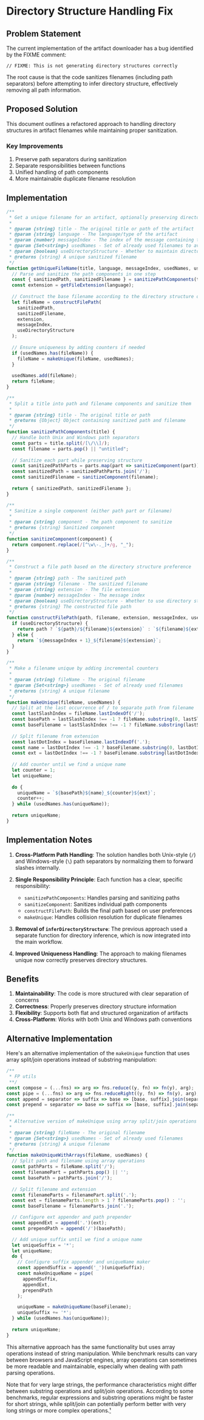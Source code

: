 # Directory Structure Handling Fix

## Problem Statement

The current implementation of the artifact downloader has a bug identified by the FIXME comment:
```
// FIXME: This is not generating directory structures correctly
```

The root cause is that the code sanitizes filenames (including path separators) before attempting to infer directory structure, effectively removing all path information.

## Proposed Solution

This document outlines a refactored approach to handling directory structures in artifact filenames while maintaining proper sanitization.

### Key Improvements

1. Preserve path separators during sanitization
2. Separate responsibilities between functions
3. Unified handling of path components
4. More maintainable duplicate filename resolution

## Implementation

```javascript
/**
 * Get a unique filename for an artifact, optionally preserving directory structure
 * 
 * @param {string} title - The original title or path of the artifact
 * @param {string} language - The language/type of the artifact
 * @param {number} messageIndex - The index of the message containing the artifact
 * @param {Set<string>} usedNames - Set of already used filenames to avoid duplicates
 * @param {boolean} useDirectoryStructure - Whether to maintain directory structure in the filename
 * @returns {string} A unique sanitized filename
 */
function getUniqueFileName(title, language, messageIndex, usedNames, useDirectoryStructure) {
  // Parse and sanitize the path components in one step
  const { sanitizedPath, sanitizedFilename } = sanitizePathComponents(title);
  const extension = getFileExtension(language);
  
  // Construct the base filename according to the directory structure option
  let fileName = constructFilePath(
    sanitizedPath,
    sanitizedFilename,
    extension,
    messageIndex,
    useDirectoryStructure
  );
  
  // Ensure uniqueness by adding counters if needed
  if (usedNames.has(fileName)) {
    fileName = makeUnique(fileName, usedNames);
  }
  
  usedNames.add(fileName);
  return fileName;
}

/**
 * Split a title into path and filename components and sanitize them
 * 
 * @param {string} title - The original title or path
 * @returns {Object} Object containing sanitized path and filename
 */
function sanitizePathComponents(title) {
  // Handle both Unix and Windows path separators
  const parts = title.split(/[\/\\]/);
  const filename = parts.pop() || "untitled";
  
  // Sanitize each part while preserving structure
  const sanitizedPathParts = parts.map(part => sanitizeComponent(part));
  const sanitizedPath = sanitizedPathParts.join('/');
  const sanitizedFilename = sanitizeComponent(filename);
  
  return { sanitizedPath, sanitizedFilename };
}

/**
 * Sanitize a single component (either path part or filename)
 * 
 * @param {string} component - The path component to sanitize
 * @returns {string} Sanitized component
 */
function sanitizeComponent(component) {
  return component.replace(/[^\w\-._]+/g, "_");
}

/**
 * Construct a file path based on the directory structure preference
 * 
 * @param {string} path - The sanitized path
 * @param {string} filename - The sanitized filename
 * @param {string} extension - The file extension
 * @param {number} messageIndex - The message index
 * @param {boolean} useDirectoryStructure - Whether to use directory structure
 * @returns {string} The constructed file path
 */
function constructFilePath(path, filename, extension, messageIndex, useDirectoryStructure) {
  if (useDirectoryStructure) {
    return path ? `${path}/${filename}${extension}` : `${filename}${extension}`;
  } else {
    return `${messageIndex + 1}_${filename}${extension}`;
  }
}

/**
 * Make a filename unique by adding incremental counters
 * 
 * @param {string} fileName - The original filename
 * @param {Set<string>} usedNames - Set of already used filenames
 * @returns {string} A unique filename
 */
function makeUnique(fileName, usedNames) {
  // Split at the last occurrence of / to separate path from filename
  const lastSlashIndex = fileName.lastIndexOf('/');
  const basePath = lastSlashIndex !== -1 ? fileName.substring(0, lastSlashIndex + 1) : '';
  const baseFilename = lastSlashIndex !== -1 ? fileName.substring(lastSlashIndex + 1) : fileName;
  
  // Split filename from extension
  const lastDotIndex = baseFilename.lastIndexOf('.');
  const name = lastDotIndex !== -1 ? baseFilename.substring(0, lastDotIndex) : baseFilename;
  const ext = lastDotIndex !== -1 ? baseFilename.substring(lastDotIndex) : '';
  
  // Add counter until we find a unique name
  let counter = 1;
  let uniqueName;
  
  do {
    uniqueName = `${basePath}${name}_${counter}${ext}`;
    counter++;
  } while (usedNames.has(uniqueName));
  
  return uniqueName;
}
```
## Implementation Notes

1. **Cross-Platform Path Handling**: The solution handles both Unix-style (`/`) and Windows-style (`\`) path separators by normalizing them to forward slashes internally.

2. **Single Responsibility Principle**: Each function has a clear, specific responsibility:
   - `sanitizePathComponents`: Handles parsing and sanitizing paths
   - `sanitizeComponent`: Sanitizes individual path components
   - `constructFilePath`: Builds the final path based on user preferences
   - `makeUnique`: Handles collision resolution for duplicate filenames

3. **Removal of `inferDirectoryStructure`**: The previous approach used a separate function for directory inference, which is now integrated into the main workflow.

4. **Improved Uniqueness Handling**: The approach to making filenames unique now correctly preserves directory structures.

## Benefits

1. **Maintainability**: The code is more structured with clear separation of concerns
2. **Correctness**: Properly preserves directory structure information
3. **Flexibility**: Supports both flat and structured organization of artifacts
4. **Cross-Platform**: Works with both Unix and Windows path conventions 

## Alternative Implementation

Here's an alternative implementation of the `makeUnique` function that uses array split/join operations instead of substring manipulation:

```javascript
/**
 * FP utils
 **/
const compose = (...fns) => arg => fns.reduce((y, fn) => fn(y), arg);
const pipe = (...fns) => arg => fns.reduceRight((y, fn) => fn(y), arg);
const append = separator => suffix => base => [base, suffix].join(separator);
const prepend = separator => base => suffix => [base, suffix].join(separator);

/**
 * Alternative version of makeUnique using array split/join operations
 * 
 * @param {string} fileName - The original filename
 * @param {Set<string>} usedNames - Set of already used filenames
 * @returns {string} A unique filename
 */
function makeUniqueWithArrays(fileName, usedNames) {
  // Split path and filename using array operations
  const pathParts = fileName.split('/');
  const filenamePart = pathParts.pop() || '';
  const basePath = pathParts.join('/');
  
  // Split filename and extension
  const filenameParts = filenamePart.split('.');
  const ext = filenameParts.length > 1 ? filenameParts.pop() : '';
  const baseFilename = filenameParts.join('.');

  // Configure ext appender and path prepender
  const appendExt = append('.')(ext);
  const prependPath = append('/')(basePath);

  // Add unique suffix until we find a unique name
  let uniqueSuffix = '*';
  let uniqueName;
  do {
    // Configure suffix appender and uniqueName maker
    const appendSuffix = append('_')(uniqueSuffix);
    const makeUniqueName = pipe(
      appendSuffix,
      appendExt,
      prependPath
    );

    uniqueName = makeUniqueName(baseFilename);
    uniqueSuffix += '*';
  } while (usedNames.has(uniqueName));
  
  return uniqueName;
}
```

This alternative approach has the same functionality but uses array operations instead of string manipulation. While benchmark results can vary between browsers and JavaScript engines, array operations can sometimes be more readable and maintainable, especially when dealing with path parsing operations.

Note that for very large strings, the performance characteristics might differ between substring operations and split/join operations. According to some benchmarks, regular expressions and substring operations might be faster for short strings, while split/join can potentially perform better with very long strings or more complex operations.[¹](https://stackoverflow.com/questions/50463850/split-and-join-function-or-the-replace-function) 